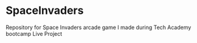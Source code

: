 # SpaceInvaders
Repository for Space Invaders arcade game I made during Tech Academy bootcamp Live Project
